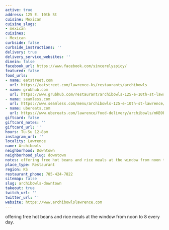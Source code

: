 ```yaml
---
active: true
address: 125 E. 10th St
cuisine: Mexican
cuisine_slugs:
- mexican
cuisines:
- Mexican
curbside: false
curbside_instructions: ''
delivery: true
delivery_service_websites: ''
dinein: false
facebook_url: https://www.facebook.com/sincerelyspicy/
featured: false
food_urls:
- name: eatstreet.com
  url: https://eatstreet.com/lawrence-ks/restaurants/archibowls
- name: grubhub.com
  url: https://www.grubhub.com/restaurant/archibowls-125-e-10th-st-lawrence/1340617
- name: seamless.com
  url: https://www.seamless.com/menu/archibowls-125-e-10th-st-lawrence/1340617
- name: ubereats.com
  url: https://www.ubereats.com/lawrence/food-delivery/archibowls/mKB9bwp_T8C4oNQOnLD91w
giftcard: false
giftcard_notes: ''
giftcard_url: ''
hours: Tu-Su 12-8pm
instagram_url: ''
locality: Lawrence
name: Archibowls
neighborhood: Downtown
neighborhood_slug: downtown
notes: offering free hot beans and rice meals at the window from noon to 8 every day.
place_type: Restaurant
region: KS
restaurant_phone: 785-424-7822
sitemap: false
slug: archibowls-downtown
takeout: true
twitch_url: ''
twitter_url: ''
website: https://www.archibowlslawrence.com
---
```


offering free hot beans and rice meals at the window from noon to 8 every day.